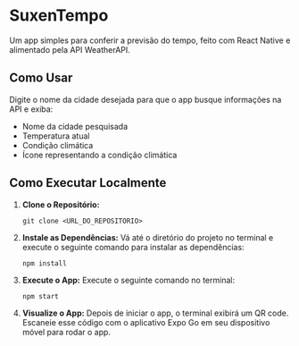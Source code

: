 # SuxenTempo

Um app simples para conferir a previsão do tempo, feito com React Native e alimentado pela API WeatherAPI.

## Como Usar

Digite o nome da cidade desejada para que o app busque informações na API e exiba:

- Nome da cidade pesquisada
- Temperatura atual
- Condição climática
- Ícone representando a condição climática

## Como Executar Localmente

1. **Clone o Repositório:** 
   ```
   git clone <URL_DO_REPOSITORIO>
   ```

2. **Instale as Dependências:** 
   Vá até o diretório do projeto no terminal e execute o seguinte comando para instalar as dependências:
   ```
   npm install
   ```

3. **Execute o App:** 
   Execute o seguinte comando no terminal:
   ```
   npm start
   ```

4. **Visualize o App:** 
   Depois de iniciar o app, o terminal exibirá um QR code. Escaneie esse código com o aplicativo Expo Go em seu dispositivo móvel para rodar o app.
